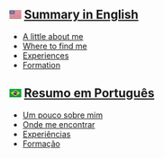 <h2>
    <img src="assets/img/en-us.png" alt="en-us">
    <a href="/en-us.md">Summary in English</a>
</h2> 

<p align="center">
    <ul>
        <li><a href="/en-us.md#a-little-about-me">A little about me</a></li>
        <li><a href="/en-us.md#where-to-find-me">Where to find me</a></li>
        <li><a href="/en-us.md#experiences">Experiences</a></li>
        <li><a href="/en-us.md#formation">Formation</a></li>
    </ul>
</p>

<h2>
    <img src="assets/img/pt-br.png" alt="pt-br">
    <a href="/pt-br.md">Resumo em Português</a>
</h2> 

<p align="center">
    <ul>
        <li><a href="/pt-br.md#um-pouco-sobre-mim">Um pouco sobre mim</a></li>
        <li><a href="/pt-br.md#onde-me-encontrar">Onde me encontrar</a></li>
        <li><a href="/pt-br.md#experiências">Experiências</a></li>
        <li><a href="/pt-br.md#formação">Formação</a></li>
    </ul>
</p>
